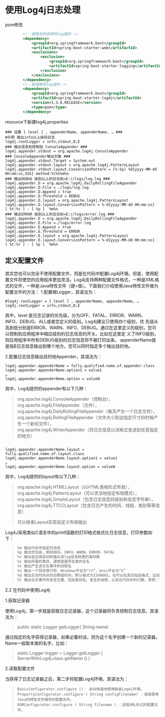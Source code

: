 # 使用Log4j日志处理

pom修改

```xml
		<!--排除包内自带的log插件-->
        <dependency>
            <groupId>org.springframework.boot</groupId>
            <artifactId>spring-boot-starter-web</artifactId>
            <exclusions>
                <exclusion>
                    <groupId>org.springframework.boot</groupId>
                    <artifactId>spring-boot-starter-logging</artifactId>
                </exclusion>
            </exclusions>
        </dependency>
        <!--新增新的log插件-->
        <dependency>
            <groupId>org.springframework.boot</groupId>
            <artifactId>spring-boot-starter-log4j</artifactId>
            <version>1.3.6.RELEASE</version>
            <type>pom</type>
        </dependency>
```

resource下新建log4j.properties

```properties
### 设置 [ level ] , appenderName, appenderName, … ###
#示例 输出info以上级别日志 
log4j.rootLogger = info,stdout,D,E
### 输出信息到控制抬 ConsoleAppender ###
log4j.appender.stdout = org.apache.log4j.ConsoleAppender
### ConsoleAppender输出对象 ###
log4j.appender.stdout.Target = System.out
log4j.appender.stdout.layout = org.apache.log4j.PatternLayout
log4j.appender.stdout.layout.ConversionPattern = [%-5p] %d{yyyy-MM-dd HH:mm:ss,SSS} method:%l%n%m%n
### 输出DEBUG 级别以上的日志到=E://logs/log.log ###
log4j.appender.D = org.apache.log4j.DailyRollingFileAppender
log4j.appender.D.File = ./logs/log.log
log4j.appender.D.Append = true
log4j.appender.D.Threshold = DEBUG
log4j.appender.D.layout = org.apache.log4j.PatternLayout
log4j.appender.D.layout.ConversionPattern = %-d{yyyy-MM-dd HH:mm:ss}  [ %t:%r ] - [ %p ]  %m%n
### 输出ERROR 级别以上的日志到=E://logs/error.log ###
log4j.appender.E = org.apache.log4j.DailyRollingFileAppender
log4j.appender.E.File =./logs/error.log
log4j.appender.E.Append = true
log4j.appender.E.Threshold = ERROR
log4j.appender.E.layout = org.apache.log4j.PatternLayout
log4j.appender.E.layout.ConversionPattern = %-d{yyyy-MM-dd HH:mm:ss}  [ %t:%r ] - [ %p ]  %m%n
```

## 定义配置文件

其实您也可以完全不使用配置文件，而是在代码中配置Log4j环境。但是，使用配置文件将使您的应用程序更加灵活。Log4j支持两种配置文件格式，一种是XML格式的文件，一种是Java特性文件（键=值）。下面我们介绍使用Java特性文件做为配置文件的方法：
1.配置根Logger，其语法为：

```properties
#log4j.rootLogger = [ level ] , appenderName, appenderName, …
log4j.rootLogger = info,stdout,D,E
```

其中，level 是日志记录的优先级，分为OFF、FATAL、ERROR、WARN、INFO、DEBUG、ALL或者您定义的级别。Log4j建议只使用四个级别，优 先级从高到低分别是ERROR、WARN、INFO、DEBUG。通过在这里定义的级别，您可以控制到应用程序中相应级别的日志信息的开关。比如在这里定 义了INFO级别，则应用程序中所有DEBUG级别的日志信息将不被打印出来。 appenderName就是指B日志信息输出到哪个地方。您可以同时指定多个输出目的地。

2.配置日志信息输出目的地Appender，其语法为：

```properties
log4j.appender.appenderName = fully.qualified.name.of.appender.class  
log4j.appender.appenderName.option1 = value1  
…  
log4j.appender.appenderName.option = valueN
```

其中，Log4j提供的appender有以下几种：

> org.apache.log4j.ConsoleAppender（控制台），  
> org.apache.log4j.FileAppender（文件），  
> org.apache.log4j.DailyRollingFileAppender（每天产生一个日志文件），  
> org.apache.log4j.RollingFileAppender（文件大小到达指定尺寸的时候产生一个新的文件），  
> org.apache.log4j.WriterAppender（将日志信息以流格式发送到任意指定的地方）

```properties

log4j.appender.appenderName.layout = fully.qualified.name.of.layout.class  
log4j.appender.appenderName.layout.option1 = value1  
…  
log4j.appender.appenderName.layout.option = valueN
```

其中，Log4j提供的layout有以下几种：

> org.apache.log4j.HTMLLayout（以HTML表格形式布局），  
> org.apache.log4j.PatternLayout（可以灵活地指定布局模式），  
> org.apache.log4j.SimpleLayout（包含日志信息的级别和信息字符串），  
> org.apache.log4j.TTCCLayout（包含日志产生的时间、线程、类别等等信息）
>
> 可以继承Layout实现自定义布局输出

Log4J采用类似C语言中的printf函数的打印格式格式化日志信息，打印参数如下：

> ```html
> %m 输出代码中指定的消息
> %p 输出优先级，即DEBUG，INFO，WARN，ERROR，FATAL  
> %r 输出自应用启动到输出该log信息耗费的毫秒数  
> %c 输出所属的类目，通常就是所在类的全名  
> %t 输出产生该日志事件的线程名  
> %n 输出一个回车换行符，Windows平台为“rn”，Unix平台为“n”  
> %d 输出日志时间点的日期或时间，默认格式为ISO8601，也可以在其后指定格式，比如：%d{yyy MMM dd HH:mm:ss,SSS}，输出类似：2002年10月18日 22：10：28，921  
> %l 输出日志事件的发生位置，包括类目名、发生的线程，以及在代码中的行数。举例：Testlog4.main(TestLog4.java:10)
> ```

 2.2 在代码中使用Log4j

1.获取记录器

使用Log4j，第一步就是获取日志记录器，这个记录器将负责控制日志信息。其语法为：

> public static Logger getLogger( String name)

通过指定的名字获得记录器，如果必要的话，则为这个名字创建一个新的记录器。Name一般取本类的名字，比如：

> static Logger logger = Logger.getLogger ( ServerWithLog4j.class.getName () )

2.读取配置文件

当获得了日志记录器之后，第二步将配置Log4j环境，其语法为：

> ```
> BasicConfigurator.configure ()： 自动快速地使用缺省Log4j环境。
> PropertyConfigurator.configure ( String configFilename) ：读取使用Java的特性文件编写的配置文件。
> DOMConfigurator.configure ( String filename ) ：读取XML形式的配置文件。
> ```